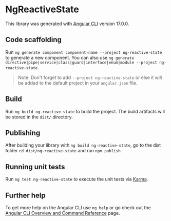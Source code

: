# NgReactiveState

This library was generated with [Angular CLI](https://github.com/angular/angular-cli) version 17.0.0.

## Code scaffolding

Run `ng generate component component-name --project ng-reactive-state` to generate a new component. You can also use `ng generate directive|pipe|service|class|guard|interface|enum|module --project ng-reactive-state`.
> Note: Don't forget to add `--project ng-reactive-state` or else it will be added to the default project in your `angular.json` file. 

## Build

Run `ng build ng-reactive-state` to build the project. The build artifacts will be stored in the `dist/` directory.

## Publishing

After building your library with `ng build ng-reactive-state`, go to the dist folder `cd dist/ng-reactive-state` and run `npm publish`.

## Running unit tests

Run `ng test ng-reactive-state` to execute the unit tests via [Karma](https://karma-runner.github.io).

## Further help

To get more help on the Angular CLI use `ng help` or go check out the [Angular CLI Overview and Command Reference](https://angular.io/cli) page.
